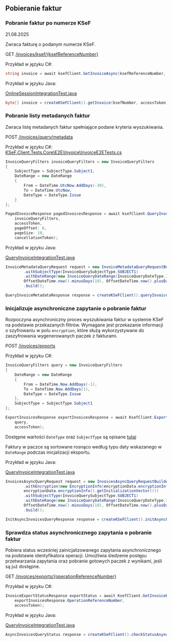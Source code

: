 ## Pobieranie faktur
### Pobranie faktur po numerze KSeF
21.08.2025

Zwraca fakturę o podanym numerze KSeF.

GET [/invoices/ksef/\{ksefReferenceNumber\}](https://ksef-test.mf.gov.pl/docs/v2/index.html#tag/Pobieranie-faktur/paths/~1api~1v2~1invoices~1ksef~1%7BksefNumber%7D/get)

Przykład w języku C#:

```csharp
string invoice = await ksefClient.GetInvoiceAsync(ksefReferenceNumber, accessToken, cancellationToken);
```

Przykład w języku Java:

[OnlineSessionIntegrationTest.java](https://github.com/CIRFMF/ksef-client-java/blob/main/demo-web-app/src/integrationTest/java/pl/akmf/ksef/sdk/OnlineSessionIntegrationTest.java)

```java
byte[] invoice = createKSeFClient().getInvoice(ksefNumber, accessToken);
```

### Pobranie listy metadanych faktur
Zwraca listę metadanych faktur spełniające podane kryteria wyszukiwania.

POST [/invoices/query/metadata](https://ksef-test.mf.gov.pl/docs/v2/index.html#tag/Pobieranie-faktur/paths/~1api~1v2~1invoices~1query~1metadata/post)

Przykład w języku C#:
[KSeF.Client.Tests.Core\E2E\Invoice\InvoiceE2ETests.cs](https://github.com/CIRFMF/ksef-client-csharp/blob/docs/main/KSeF.Client.Tests.Core/E2E/Invoice/InvoiceE2ETests.cs)

```csharp
InvoiceQueryFilters invoiceQueryFilters = new InvoiceQueryFilters
{
    SubjectType = SubjectType.Subject1,
    DateRange = new DateRange
    {
        From = DateTime.UtcNow.AddDays(-30),
        To = DateTime.UtcNow,
        DateType = DateType.Issue
    }
};

PagedInvoiceResponse pagedInvoicesResponse = await ksefClient.QueryInvoiceMetadataAsync(
    invoiceQueryFilters, 
    accessToken, 
    pageOffset: 0, 
    pageSize: 10, 
    cancellationToken);
```

Przykład w języku Java:

[QueryInvoiceIntegrationTest.java](https://github.com/CIRFMF/ksef-client-java/blob/main/demo-web-app/src/integrationTest/java/pl/akmf/ksef/sdk/QueryInvoiceIntegrationTest.java)

```java
InvoiceMetadataQueryRequest request = new InvoiceMetadataQueryRequestBuilder()
        .withSubjectType(InvoiceQuerySubjectType.SUBJECT1)
        .withDateRange(new InvoiceQueryDateRange(InvoiceQueryDateType.ISSUE,
        OffsetDateTime.now().minusDays(10), OffsetDateTime.now().plusDays(10)))
        .build();

QueryInvoiceMetadataResponse response = createKSeFClient().queryInvoiceMetadata(0, 10, request, accessToken);

```

### Inicjalizuje asynchroniczne zapytanie o pobranie faktur

Rozpoczyna asynchroniczny proces wyszukiwania faktur w systemie KSeF na podstawie przekazanych filtrów. Wymagane jest przekazanie informacji o szyfrowaniu w polu `encryption`, które służą wykorzystywane do zaszyfrowania wygenerowanych paczek z fakturami.

POST [/invoices/exports](https://ksef-test.mf.gov.pl/docs/v2/index.html#tag/Pobieranie-faktur/paths/~1api~1v2~1invoices~1exports/post)

Przykład w języku C#:
```csharp
InvoiceQueryFilters query = new InvoiceQueryFilters
{
    DateRange = new DateRange
    {
        From = DateTime.Now.AddDays(-1),
        To = DateTime.Now.AddDays(1),
        DateType = DateType.Issue
    },
    SubjectType = SubjectType.Subject1
};

ExportInvoicesResponse exportInvoicesResponse = await KsefClient.ExportInvoicesAsync(
    query,
    accessToken);
```
Dostępne wartości `DateType` oraz `SubjectType` są opisane [tutaj](https://ksef-test.mf.gov.pl/docs/v2/index.html#tag/Pobieranie-faktur/paths/~1api~1v2~1invoices~1query~1metadata/post) 

Faktury w paczce są sortowane rosnąco według typu daty wskazanego w `DateRange` podczas inicjalizacji eksportu.

Przykład w języku Java:

[QueryInvoiceIntegrationTest.java](https://github.com/CIRFMF/ksef-client-java/blob/main/demo-web-app/src/integrationTest/java/pl/akmf/ksef/sdk/QueryInvoiceIntegrationTest.java)

```java
InvoicesAsyncQueryRequest request = new InvoicesAsyncQueryRequestBuilder()
        .withEncryption(new EncryptionInfo(encryptionData.encryptionInfo().getEncryptedSymmetricKey(),
        encryptionData.encryptionInfo().getInitializationVector()))
        .withSubjectType(InvoiceQuerySubjectType.SUBJECT1)
        .withDateRange(new InvoiceQueryDateRange(InvoiceQueryDateType.ISSUE,
        OffsetDateTime.now().minusDays(10), OffsetDateTime.now().plusDays(10)))
        .build();

InitAsyncInvoicesQueryResponse response = createKSeFClient().initAsyncQueryInvoice(request, accessToken);

```

### Sprawdza status asynchronicznego zapytania o pobranie faktur

Pobiera status wcześniej zainicjalizowanego zapytania asynchronicznego na podstawie identyfikatora operacji. Umożliwia śledzenie postępu przetwarzania zapytania oraz pobranie gotowych paczek z wynikami, jeśli są już dostępne.

GET [/invoices/exports/{operationReferenceNumber}](https://ksef-test.mf.gov.pl/docs/v2/index.html#tag/Pobieranie-faktur/paths/~1api~1v2~1invoices~1exports~1%7BoperationReferenceNumber%7D/get)

Przykład w języku C#:
```csharp
InvoiceExportStatusResponse exportStatus = await KsefClient.GetInvoiceExportStatusAsync(
    exportInvoicesResponse.OperationReferenceNumber,
    accessToken);
```
Przykład w języku Java:

[QueryInvoiceIntegrationTest.java](https://github.com/CIRFMF/ksef-client-java/blob/main/demo-web-app/src/integrationTest/java/pl/akmf/ksef/sdk/QueryInvoiceIntegrationTest.java)

```java
AsyncInvoicesQueryStatus response = createKSeFClient().checkStatusAsyncQueryInvoice(operationReferenceNumber, accessToken);

```
